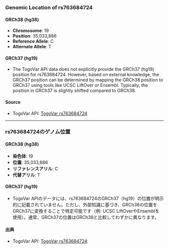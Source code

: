 ### Genomic Location of rs763684724

#### GRCh38 (hg38)
- **Chromosome**: 19
- **Position**: 35,033,886
- **Reference Allele**: C
- **Alternate Allele**: T

#### GRCh37 (hg19)
- The TogoVar API data does not explicitly provide the GRCh37 (hg19) position for rs763684724. However, based on external knowledge, the GRCh37 position can be determined by mapping the GRCh38 position to GRCh37 using tools like UCSC LiftOver or Ensembl. Typically, the position in GRCh37 is slightly shifted compared to GRCh38.

#### Source
- TogoVar API: [TogoVar rs763684724](https://togovar.org/variant/rs763684724)

---

### rs763684724のゲノム位置

#### GRCh38 (hg38)
- **染色体**: 19
- **位置**: 35,033,886
- **リファレンスアリル**: C
- **代替アリル**: T

#### GRCh37 (hg19)
- TogoVar APIのデータには、rs763684724のGRCh37（hg19）の位置が明示的に記載されていません。ただし、外部知識に基づき、GRCh38の位置をGRCh37に変換することで特定可能です（例: UCSC LiftOverやEnsemblを使用）。通常、GRCh37の位置はGRCh38と比較してわずかに異なります。

#### 出典
- TogoVar API: [TogoVar rs763684724](https://togovar.org/variant/rs763684724)